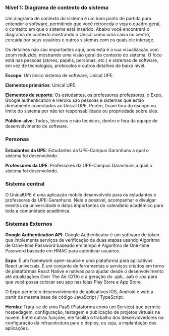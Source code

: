 ### **Nível 1: Diagrama de contexto do sistema**

Um diagrama de contexto do sistema é um bom ponto de partida para entender o software, permitindo que você retroceda e veja o quadro geral, o contexto em que o sistema está inserido. Abaixo você encontrará o diagrama de contexto mostrando o Unical como uma caixa no centro, cercada por seus usuários e outros sistemas com os quais ele interage.

Os detalhes não são importantes aqui, pois esta é a sua visualização com zoom reduzido, mostrando uma visão geral do contexto do sistema. O foco está nas pessoas (atores, papéis, personas, etc.) e sistemas de software, em vez de tecnologias, protocolos e outros detalhes de baixo nível. 

**Escopo**: Um único sistema de software, Unical UPE.

**Elementos primários**: Unical UPE.

**Elementos de suporte**: Os estudantes, os professores professores, o Expo, Google authentication e Heroku são pessoas e sistemas que estão diretamente conectados ao Unical UPE. Porém, ficam fora do escopo ou limite do sistema por não ter responsabilidade ou propriedade sobre eles.

**Público-alvo**: Todos, técnicos e não técnicos, dentro e fora da equipe de desenvolvimento de software.




### Personas

**Estudantes da UPE**: Estudantes da UPE-Campus Garanhuns a qual o sistema foi desenvolvido.

**Professores da UPE**: Professores da UPE-Campus Garanhuns a qual o sistema foi desenvolvido.

### Sistema central
O UnicalUPE é uma aplicação mobile desenvolvido para os estudantes e professores da UPE-Garanhuns. Nele é possível, acompanhar e divulgar eventos da universidade e datas importantes do calendário acadêmico para toda a comunidade acadêmica. 

### Sistemas Externos

**Google Authentication API**: Google Authenticator é um software de token que implementa serviços de verificação de duas etapas usando Algoritmo de Osne-time Password baseado em tempo e Algoritmo de One-time Password baseado em HMAC para autenticar usuários.

**Expo**:  É um framework open-source e uma plataforma para aplicativos React universais. É um conjunto de ferramentas e serviços criados em torno de plataformas React Native e nativas para ajudar desde o desenvolvimento até atualizações Over The Air (OTA) e a geração do .apk, .aab e .ipa para que você possa colocar seu app nas lojas Play Store e App Store.

O Expo permite o desenvolvimento de aplicativos iOS, Android e web a partir da mesma base de código JavaScript / TypeScript.

**Heroku**: Trata-se de uma PaaS (Plataforma como um Serviço) que permite hospedagem, configuração, testagem e publicação de projetos virtuais na nuvem. Entre outras funções, ele facilita o trabalho dos desenvolvedores na configuração da infraestrutura para o deploy, ou seja, a implantação das aplicações.
